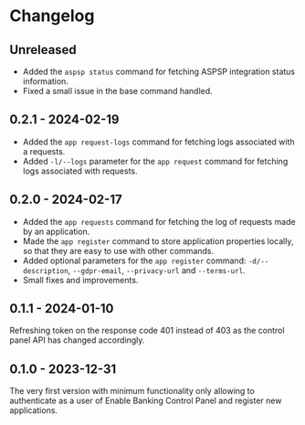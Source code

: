 # Changelog

## Unreleased

- Added the `aspsp status` command for fetching ASPSP integration status information.
- Fixed a small issue in the base command handled.

## 0.2.1 - 2024-02-19

- Added the `app request-logs` command for fetching logs associated with a requests.
- Added `-l/--logs` parameter for the `app request` command for fetching logs associated with requests.

## 0.2.0 - 2024-02-17

- Added the `app requests` command for fetching the log of requests made by an application.
- Made the `app register` command to store application properties locally, so that they are easy to
  use with other commands.
- Added optional parameters for the `app register` command: `-d/--description`, `--gdpr-email`,
  `--privacy-url` and `--terms-url`.
- Small fixes and improvements.

## 0.1.1 - 2024-01-10

Refreshing token on the response code 401 instead of 403 as the control panel API has changed
accordingly.

## 0.1.0 - 2023-12-31

The very first version with minimum functionality only allowing to authenticate as a user of Enable
Banking Control Panel and register new applications.
